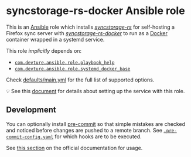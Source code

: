 <!--
SPDX-FileCopyrightText: 2023 Slavi Pantaleev
SPDX-FileCopyrightText: 2025 Suguru Hirahara

SPDX-License-Identifier: AGPL-3.0-or-later
-->

# syncstorage-rs-docker Ansible role

This is an [Ansible](https://www.ansible.com/) role which installs [*syncstorage-rs*](https://github.com/mozilla-services/syncstorage-rs) for self-hosting a Firefox sync server with [*syncstorage-rs-docker*](https://github.com/dan-r/syncstorage-rs-docker) to run as a [Docker](https://www.docker.com/) container wrapped in a systemd service.

This role *implicitly* depends on:

- [`com.devture.ansible.role.playbook_help`](https://github.com/devture/com.devture.ansible.role.playbook_help)
- [`com.devture.ansible.role.systemd_docker_base`](https://github.com/devture/com.devture.ansible.role.systemd_docker_base)

Check [defaults/main.yml](defaults/main.yml) for the full list of supported options.

💡 See this [document](docs/configuring-syncstorage-rs-docker.md) for details about setting up the service with this role.

## Development

You can optionally install [pre-commit](https://pre-commit.com/) so that simple mistakes are checked and noticed before changes are pushed to a remote branch. See [`.pre-commit-config.yaml`](./.pre-commit-config.yaml) for which hooks are to be executed.

See [this section](https://pre-commit.com/#usage) on the official documentation for usage.
